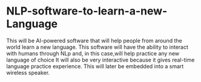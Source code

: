 # NLP-software-to-learn-a-new-Language
This will be AI-powered software that will help people from around the world learn a new language.
This software will have the ability to interact with humans through NLp and, in this case,will help practice any new language of choice 
It will also be very interactive because it gives real-time language practice experience.
This will later be embedded into a smart wireless speaker.
